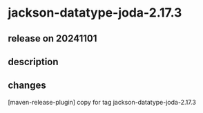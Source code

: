 # jackson-datatype-joda-2.17.3

## release on 20241101

## description

## changes

[maven-release-plugin] copy for tag jackson-datatype-joda-2.17.3

